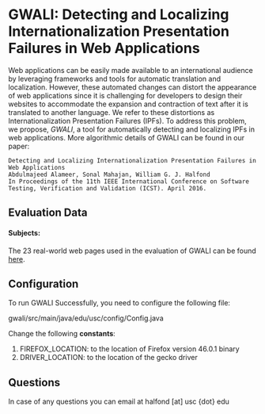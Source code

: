 
# GWALI: Detecting and Localizing Internationalization Presentation Failures in Web Applications

Web applications can be easily made available to an international audience by leveraging frameworks and tools for automatic translation and localization. However, these automated changes can distort the appearance of web applications since it is challenging for developers to design their websites to accommodate the expansion and contraction of text after it is translated to another language. We refer to these distortions as Internationalization Presentation Failures (IPFs). To address this problem, we propose, *GWALI*, a tool for automatically detecting and localizing IPFs in web applications. More algorithmic details of GWALI can be found in our paper:
```
Detecting and Localizing Internationalization Presentation Failures in Web Applications
Abdulmajeed Alameer, Sonal Mahajan, William G. J. Halfond
In Proceedings of the 11th IEEE International Conference on Software Testing, Verification and Validation (ICST). April 2016.
```
## Evaluation Data
#### Subjects:
The 23 real-world web pages used in the evaluation of GWALI can be found [here](https://github.com/USC-SQL/ifix/tree/master/subjects).


## Configuration
To run GWALI Successfully, you need to configure the following file:

gwali/src/main/java/edu/usc/config/Config.java

Change the following **constants**:

 1. FIREFOX_LOCATION: to the location of Firefox version 46.0.1 binary
 2. DRIVER_LOCATION: to the location of the gecko driver


## Questions
In case of any questions you can email at halfond [at] usc {dot} edu
